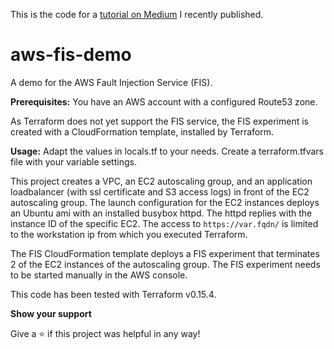 This is the code for a [tutorial on Medium](https://martingraeber.medium.com/chaos-engineering-with-the-aws-fault-injection-service-fis-a-terraform-project-83b77d2e8914) I recently published.

# aws-fis-demo
A demo for the AWS Fault Injection Service (FIS).

**Prerequisites:**
You have an AWS account with a configured Route53 zone.

As Terraform does not yet support the FIS service, the FIS experiment
is created with a CloudFormation template, installed by Terraform.

**Usage:**
Adapt the values in locals.tf to your needs.
Create a terraform.tfvars file with your variable settings.

This project creates a VPC, an EC2 autoscaling group, and an application loadbalancer
(with ssl certificate and S3 access logs) in front of the EC2 autoscaling group. The launch configuration for the 
EC2 instances deploys an Ubuntu ami with an installed busybox httpd. The httpd replies
with the instance ID of the specific EC2. The access to
`https://var.fqdn/` is limited to the workstation ip from which you executed Terraform.

The FIS CloudFormation template deploys a FIS experiment that terminates 2 of the
EC2 instances of the autoscaling group. The FIS experiment needs to be started manually
in the AWS console.

This code has been tested with Terraform v0.15.4.

**Show your support**

Give a ⭐ if this project was helpful in any way!
